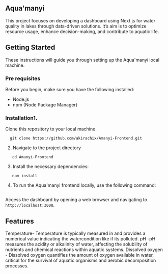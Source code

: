## Aqua'manyi

This project focuses on developing a dashboard using Next.js for water quality in lakes through data-driven solutions. It’s aim is to optimize resource usage, enhance decision-making, and contribute to aquatic life.

## Getting Started
These instructions will guide you through setting up the Aqua'manyi local machine.

### Pre requisites
Before you begin, make sure you have the following installed:
- Node.js
- npm (Node Package Manager)
### Installation1.
Clone this repository to your local machine.
```
  git clone https://github.com/akirachix/Amanyi-Frontend.git
```
2. Navigate to the project directory
```
   cd Amanyi-Frontend
```
3. Install the necessary dependencies:
```
   npm install
```
4. To run the Aqua'manyi frontend locally, use the following command:
```  npm run dev
```
  Access the dashboard by opening a web browser and navigating to `http://localhost:3000`.

  ## Features

Temperature- Temperature is typically measured in and provides a numerical value indicating
the watercondition like if its polluted.
pH -pH measures the acidity or alkalinity of water, affecting the solubility of nutrients and
chemical reactions within aquatic systems.
Dissolved oxygen - Dissolved oxygen quantifies the amount of oxygen available in water,
critical for the survival of aquatic organisms and aerobic decomposition processes.